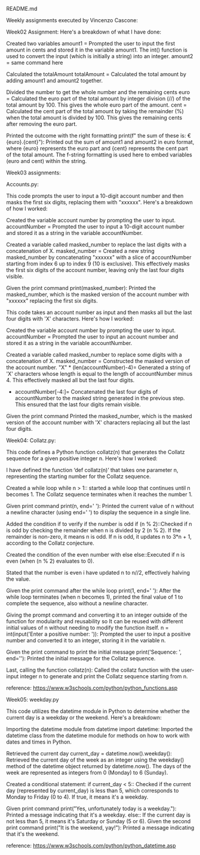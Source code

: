 README.md

Weekly assignments executed by Vincenzo Cascone:

Week02 Assignment:
Here's a breakdown of what I have done:

Created two variables
amount1 = Prompted the user to input the first amount in cents and stored it in the variable amount1. The int() function is used to convert the input (which is initially a string) into an integer.
amount2 = same command here

Calculated the totalAmount
totalAmount = Calculated the total amount by adding amount1 and amount2 together.

Divided the number to get the whole number and the remaining cents
euro = Calculated the euro part of the total amount by integer division (//) of the total amount by 100. This gives the whole euro part of the amount.
cent = Calculated the cent part of the total amount by taking the remainder (%) when the total amount is divided by 100. This gives the remaining cents after removing the euro part.

Printed the outcome with the right formatting
print(f" the sum of these is: €{euro}.{cent}"): Printed out the sum of amount1 and amount2 in euro format, where {euro} represents the euro part and {cent} represents the cent part of the total amount. The f-string formatting is used here to embed variables (euro and cent) within the string.


Week03 assignments:

Accounts.py:

This code prompts the user to input a 10-digit account number and then masks the first six digits, replacing them with "xxxxxx". Here's a breakdown of how I worked:

Created the variable account number by prompting the user to input.
accountNumber = Prompted the user to input a 10-digit account number and stored it as a string in the variable accountNumber.

Created a variable called masked_number to replace the last digits with a concatenation of X.
masked_number = Created a new string masked_number by concatenating "xxxxxx" with a slice of accountNumber starting from index 6 up to index 9 (10 is exclusive). This effectively masks the first six digits of the account number, leaving only the last four digits visible.

Given the print command
print(masked_number): Printed the masked_number, which is the masked version of the account number with "xxxxxx" replacing the first six digits. 



This code takes an account number as input and then masks all but the last four digits with 'X' characters. Here's how I worked:

Created the variable account number by prompting the user to input.
accountNumber = Prompted the user to input an account number and stored it as a string in the variable accountNumber.

Created a variable called masked_number to replace some digits with a concatenation of X.
masked_number = Constructed the masked version of the account number.
"X" * (len(accountNumber)-4)= Generated a string of 'X' characters whose length is equal to the length of accountNumber minus 4. This effectively masked all but the last four digits.
+ accountNumber[-4:]= Concatenated the last four digits of accountNumber to the masked string generated in the previous step. This ensured that the last four digits remain visible.

Given the print command
Printed the masked_number, which is the masked version of the account number with 'X' characters replacing all but the last four digits. 




Week04:
Collatz.py:

This code defines a Python function collatz(n) that generates the Collatz sequence for a given positive integer n. Here's how I worked:

I have defined the function ‘def collatz(n)’  that takes one parameter n, representing the starting number for the Collatz sequence.

Created a while loop
while n > 1:: started a while loop that continues until n becomes 1. The Collatz sequence terminates when it reaches the number 1.

Given print command
print(n, end=' '): Printed the current value of n without a newline character (using end=' ') to display the sequence in a single line.

Added the condition if to verify if the number is odd
if (n % 2)::Checked if n is odd by checking the remainder when n is divided by 2 (n % 2). If the remainder is non-zero, it means n is odd.
If n is odd, it updates n to 3*n + 1, according to the Collatz conjecture.

Created the condition of the even number with else
else::Executed if n is even (when (n % 2) evaluates to 0).

Stated that the number is even i have updated n to n//2, effectively halving the value.

Given the print command after the while loop
print(1, end=' '): After the while loop terminates (when n becomes 1), printed the final value of 1 to complete the sequence, also without a newline character.

Giving the prompt command and converting it to an integer outside of the function for modularity and reusability so It can be reused with different initial values of n without needing to modify the function itself.
n = int(input('Enter a positive number: ')): Prompted the user to input a positive number and converted it to an integer, storing it in the variable n.

Given the print command to print the initial message
print('Sequence: ', end=''): Printed the initial message for the Collatz sequence.

Last, calling the function
collatz(n): Called the collatz function with the user-input integer n to generate and print the Collatz sequence starting from n.

reference: https://www.w3schools.com/python/python_functions.asp




Week05:
weekday.py

This code utilizes the datetime module in Python to determine whether the current day is a weekday or the weekend. Here's a breakdown:

Importing the datetime module
from datetime import datetime: Imported the datetime class from the datetime module for methods on how to work with dates and times in Python.

Retrieved the current day
current_day = datetime.now().weekday(): Retrieved the current day of the week as an integer using the weekday() method of the datetime object returned by datetime.now(). The days of the week are represented as integers from 0 (Monday) to 6 (Sunday).

Created a conditional statement:
if current_day < 5:: Checked if the current day (represented by current_day) is less than 5, which corresponds to Monday to Friday (0 to 4). If true, it means it's a weekday.

Given print command
print("Yes, unfortunately today is a weekday."): Printed a message indicating that it's a weekday.
else:: If the current day is not less than 5, it means it's Saturday or Sunday (5 or 6).
Given the second print command
print("It is the weekend, yay!"): Printed a message indicating that it's the weekend.

reference: https://www.w3schools.com/python/python_datetime.asp


